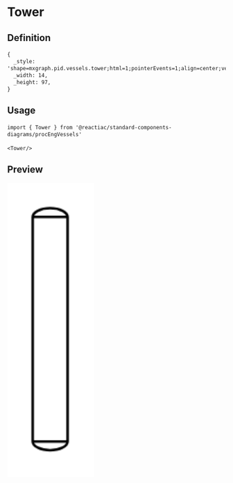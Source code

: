 # Tower

## Definition

```
{
  _style: 'shape=mxgraph.pid.vessels.tower;html=1;pointerEvents=1;align=center;verticalLabelPosition=bottom;verticalAlign=top;dashed=0;',
  _width: 14,
  _height: 97,
}
```

## Usage

```
import { Tower } from '@reactiac/standard-components-diagrams/procEngVessels'

<Tower/>
```

## Preview

<img src="./tower.png" width="200"/>
